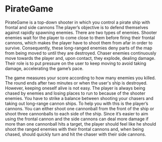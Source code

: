 # PirateGame
<p>PirateGame is a top-down shooter in which you control a pirate ship with frontal and side cannons The player’s objective is to defend themselves against rapidly spawning enemies. There are two types of enemies. Shooter enemies wait for the player to come close to them before firing their frontal cannons, which makes the player have to shoot them from afar in order to survive. Consequently, these long-ranged enemies deny parts of the map from being moved to until they are destroyed. Chaser enemies continuously move towards the player and, upon contact, they explode, dealing damage. Their role is to put pressure on the user to keep moving to avoid taking damage, accelerating the game’s pace. </p>
<p>	The game measures your score according to how many enemies you killed. The round ends after two minutes or when the user's ship is destroyed. However, keeping oneself alive is not easy. The player is always being chased by enemies and losing places to run to because of the shooter enemies. You have to strike a balance between shooting your chasers and taking out long-range cannon ships. To help you with this is the player’s cannons. You can either shoot one cannonball from the front of the ship or shoot three cannonballs to each side of the ship. Since it’s easier to aim using the frontal cannon and the side cannons can deal more damage if more than one cannonball hits a target, the player should feel like he should shoot the ranged enemies with their frontal cannons and, when being chased, should quickly turn and hit the chaser with their side cannons. </p>